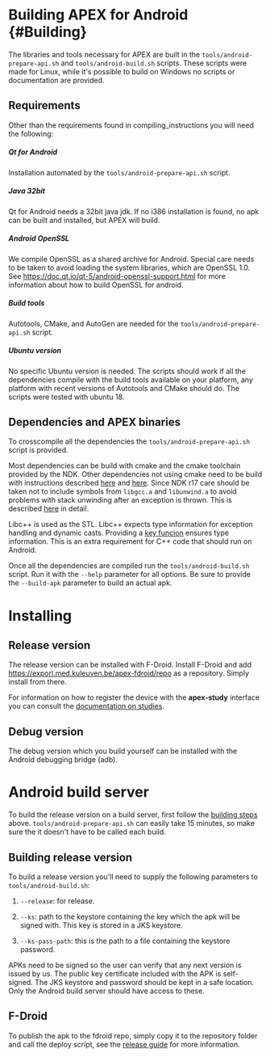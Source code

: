 Building APEX for Android {#Building}
=====================================

The libraries and tools necessary for APEX are built in the
`tools/android-prepare-api.sh` and `tools/android-build.sh` scripts. These
scripts were made for Linux, while it's possible to build on Windows no scripts
or documentation are provided.

Requirements
------------

Other than the requirements found in compiling_instructions you will need the
following:

##### Qt for Android

Installation automated by the `tools/android-prepare-api.sh` script.

##### Java 32bit

Qt for Android needs a 32bit java jdk. If no i386 installation is found, no apk can be built and installed, but APEX will build.

##### Android OpenSSL

We compile OpenSSL as a shared archive for Android. Special care needs to be taken to avoid loading the system libraries, which are OpenSSL 1.0. See <https://doc.qt.io/qt-5/android-openssl-support.html> for more information about how to build OpenSSL for android.

##### Build tools

Autotools, CMake, and AutoGen are needed for the `tools/android-prepare-api.sh` script.

##### Ubuntu version

No specific Ubuntu version is needed. The scripts should work if all the
dependencies compile with the build tools available on your platform, any
platform with recent versions of Autotools and CMake should do. The scripts were
tested with ubuntu 18.

Dependencies and APEX binaries
------------------------------

To crosscompile all the dependencies the `tools/android-prepare-api.sh` script
is provided.

Most dependencies can be build with cmake and the cmake toolchain provided by the NDK. Other dependencies not using cmake need to be build with instructions described [here](https://developer.android.com/ndk/guides/other_build_systems) and [here](https://android.googlesource.com/platform/ndk/+/HEAD/docs/BuildSystemMaintainers.md). Since NDK r17 care should be taken not to include symbols from `libgcc.a` and `libunwind.a` to avoid problems with stack unwinding after an exception is thrown. This is described [here](https://android.googlesource.com/platform/ndk/+/HEAD/docs/BuildSystemMaintainers.md#unwinding) in detail.

Libc++ is used as the STL. Libc++ expects type information for exception handling and dynamic casts. Providing a [key funcion](http://itanium-cxx-abi.github.io/cxx-abi/abi.html#vague-vtable) ensures type information. This is an extra requirement for C++ code that should run on Android.

Once all the dependencies are compiled run the `tools/android-build.sh`
script. Run it with the `--help` parameter for all options. Be sure to
provide the `--build-apk` parameter to build an actual apk.

Installing
==========

Release version
---------------

The release version can be installed with F-Droid. Install F-Droid and add
https://exporl.med.kuleuven.be/apex-fdroid/repo as a repository. Simply install
from there.

For information on how to register the device with the **apex-study** interface
you can consult the [documentation on studies](../../studies/index.md).

Debug version
-------------

The debug version which you build yourself can be installed with the Android
debugging bridge (adb).

Android build server
====================

To build the release version on a build server, first follow the [building
steps](#Building) above. `tools/android-prepare-api.sh` can easily take 15
minutes, so make sure the it doesn't have to be called each build.

Building release version
------------------------

To build a release version you'll need to supply the following parameters to
`tools/android-build.sh`:

1. `--release`: for release.

2. `--ks`: path to the keystore containing the key which the apk will be signed
   with. This key is stored in a JKS keystore.

3. `--ks-pass-path`: this is the path to a file containing the keystore password.

APKs need to be signed so the user can verify that any next version is issued by
us. The public key certificate included with the APK is self-signed. The JKS
keystore and password should be kept in a safe location. Only the Android build
server should have access to these.

F-Droid
-------

To publish the apk to the fdroid repo, simply copy it to the repository folder
and call the deploy script, see the [release
guide](apex-release-guide.md) for more information.
